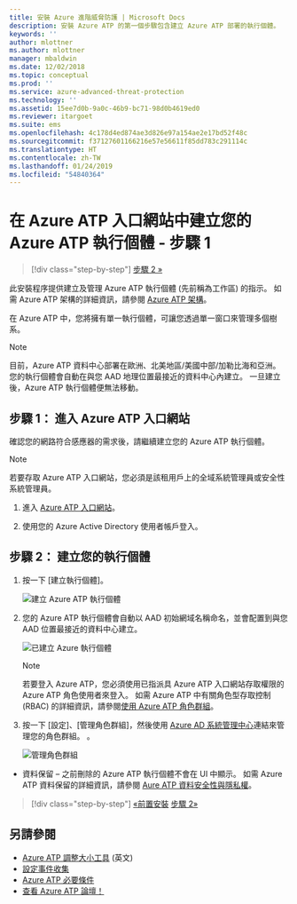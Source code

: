 ```yaml
---
title: 安裝 Azure 進階威脅防護 | Microsoft Docs
description: 安裝 Azure ATP 的第一個步驟包含建立 Azure ATP 部署的執行個體。
keywords: ''
author: mlottner
ms.author: mlottner
manager: mbaldwin
ms.date: 12/02/2018
ms.topic: conceptual
ms.prod: ''
ms.service: azure-advanced-threat-protection
ms.technology: ''
ms.assetid: 15ee7d0b-9a0c-46b9-bc71-98d0b4619ed0
ms.reviewer: itargoet
ms.suite: ems
ms.openlocfilehash: 4c178d4ed874ae3d826e97a154ae2e17bd52f48c
ms.sourcegitcommit: f37127601166216e57e56611f85dd783c291114c
ms.translationtype: HT
ms.contentlocale: zh-TW
ms.lasthandoff: 01/24/2019
ms.locfileid: "54840364"
---
```

# <a name="creating-your-azure-atp-instance-in-the-azure-atp-portal---step-1"></a>在 Azure ATP 入口網站中建立您的 Azure ATP 執行個體 - 步驟 1

> [!div class="step-by-step"]
> [步驟 2 »](install-atp-step2.md)

此安裝程序提供建立及管理 Azure ATP 執行個體 (先前稱為工作區) 的指示。 如需 Azure ATP 架構的詳細資訊，請參閱 [Azure ATP 架構](atp-architecture.md)。

在 Azure ATP 中，您將擁有單一執行個體，可讓您透過單一窗口來管理多個樹系。 

> [!NOTE]
> 目前，Azure ATP 資料中心部署在歐洲、北美地區/美國中部/加勒比海和亞洲。 您的執行個體會自動在與您 AAD 地理位置最接近的資料中心內建立。 一旦建立後，Azure ATP 執行個體便無法移動。 

## <a name="step-1-enter-the-azure-atp-portal"></a>步驟 1： 進入 Azure ATP 入口網站

確認您的網路符合感應器的需求後，請繼續建立您的 Azure ATP 執行個體。

> [!NOTE]
>若要存取 Azure ATP 入口網站，您必須是該租用戶上的全域系統管理員或安全性系統管理員。


1.  進入 [Azure ATP 入口網站](https://portal.atp.azure.com)。

2.  使用您的 Azure Active Directory 使用者帳戶登入。

## <a name="step-2-create-your-instance"></a>步驟 2： 建立您的執行個體

1. 按一下 [建立執行個體]。 

    ![建立 Azure ATP 執行個體](media/create-instance.png)

2. 您的 Azure ATP 執行個體會自動以 AAD 初始網域名稱命名，並會配置到與您 AAD 位置最接近的資料中心建立。 

    ![已建立 Azure 執行個體](media/instance-created.png)

    > [!NOTE]
    > 若要登入 Azure ATP，您必須使用已指派具 Azure ATP 入口網站存取權限的 Azure ATP 角色使用者來登入。 如需 Azure ATP 中有關角色型存取控制 (RBAC) 的詳細資訊，請參閱[使用 Azure ATP 角色群組](atp-role-groups.md)。
 
3. 按一下 [設定]、[管理角色群組]，然後使用 [Azure AD 系統管理中心](https://docs.microsoft.com/azure/active-directory/active-directory-assign-admin-roles-azure-portal)連結來管理您的角色群組。 。

    ![管理角色群組](media/creation-manage-role-groups.png)

- 資料保留 – 之前刪除的 Azure ATP 執行個體不會在 UI 中顯示。 如需 Azure ATP 資料保留的詳細資訊，請參閱 [Aure ATP 資料安全性與隱私權](atp-privacy-compliance.md)。


> [!div class="step-by-step"]
> [«前置安裝](atp-prerequisites.md)
> [步驟 2»](install-atp-step2.md)



## <a name="see-also"></a>另請參閱
- [Azure ATP 調整大小工具](http://aka.ms/aatpsizingtool) \(英文\)
- [設定事件收集](configure-event-collection.md)
- [Azure ATP 必要條件](atp-prerequisites.md)
- [查看 Azure ATP 論壇！](https://aka.ms/azureatpcommunity)
